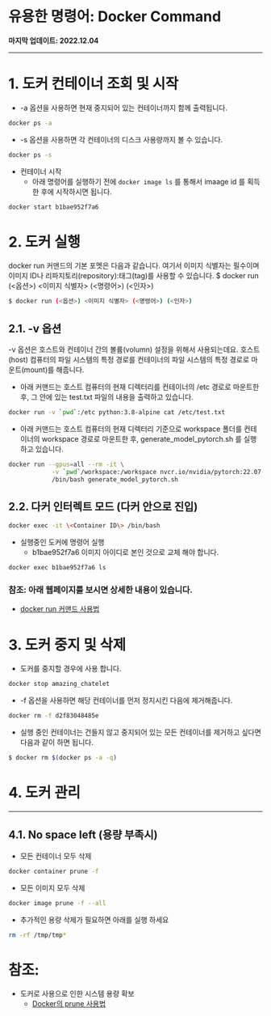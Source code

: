 # 유용한 명령어: Docker Command

**마지막 업데이트: 2022.12.04**


---

# 1. 도커 컨테이너 조회 및 시작
- -a 옵션을 사용하면 현재 중지되어 있는 컨테이너까지 함께 출력됩니다.
```bash
docker ps -a
```
- -s 옵션을 사용하면 각 컨테이너의 디스크 사용량까지 볼 수 있습니다.
```bash
docker ps -s
```
- 컨테이너 시작 
    - 아래 명령어를 실행하기 전에 `docker image ls` 를 통해서 imaage id 를 획득한 후에 시작하시면 됩니다.
```bash
docker start b1bae952f7a6
```

# 2. 도커 실행
docker run 커맨드의 기본 포멧은 다음과 같습니다. 여기서 이미지 식별자는 필수이며 이미지 ID나 리파지토리(repository):태그(tag)를 사용할 수 있습니다.
$ docker run (<옵션>) <이미지 식별자> (<명령어>) (<인자>)
```bash
$ docker run (<옵션>) <이미지 식별자> (<명령어>) (<인자>)
```
## 2.1. -v 옵션
-v 옵션은 호스트와 컨테이너 간의 볼륨(volumn) 설정을 위해서 사용되는데요. 호스트(host) 컴퓨터의 파일 시스템의 특정 경로를 컨테이너의 파일 시스템의 특정 경로로 마운트(mount)를 해줍니다.

- 아래 커맨드는 호스트 컴퓨터의 현재 디렉터리를 컨테이너의 /etc 경로로 마운트한 후, 그 안에 있는 test.txt 파일의 내용을 출력하고 있습니다.
```bash
docker run -v `pwd`:/etc python:3.8-alpine cat /etc/test.txt
```
- 아래 커맨드는 호스트 컴퓨터의 현재 디렉터리 기준으로 workspace 폴더를 컨테이너의 workspace 경로로 마운트한 후, generate_model_pytorch.sh 를 실행하고 있습니다.

```bash
docker run --gpus=all --rm -it \
            -v `pwd`/workspace:/workspace nvcr.io/nvidia/pytorch:22.07-py3 \
            /bin/bash generate_model_pytorch.sh
```

## 2.2. 다커 인터렉트 모드 (다커 안으로 진입)
```bash
docker exec -it \<Container ID\> /bin/bash 
```
- 실행중인 도커에 명령어 실행
    - b1bae952f7a6 이미지 아이디로 본인 것으로 교체 해야 합니다.
```bash
docker exec b1bae952f7a6 ls
```

### 참조: 아래 웹페이지를 보시면 상세한 내용이 있습니다.
- [docker run 커맨드 사용법](https://www.daleseo.com/docker-run/)


# 3. 도커 중지 및 삭제
- 도커를 중지할 경우에 사용 합니다.
```bash
docker stop amazing_chatelet
```
- -f 옵션을 사용하면 해당 컨테이너를 먼저 정지시킨 다음에 제거해줍니다.
```bash
docker rm -f d2f83048485e
```
- 실행 중인 컨테이너는 건들지 않고 중지되어 있는 모든 컨테이너를 제거하고 싶다면 다음과 같이 하면 됩니다.
```bash
$ docker rm $(docker ps -a -q)
```

# 4. 도커 관리
---
## 4.1. No space left (용량 부족시)
- 모든 컨테이너 모두 삭제
```bash
docker container prune -f
```
- 모든 이미지 모두 삭제
```bash
docker image prune -f --all
```
- 추가적인 용량 삭제가 필요하면 아래를 실행 하세요
```bash
rm -rf /tmp/tmp*
```
    
# 참조: 
- 도커로 사용으로 인한 시스템 용량 확보
    - [Docker의 prune 사용법](https://www.lainyzine.com/ko/article/docker-prune-usage-remove-unused-docker-objects/)

